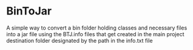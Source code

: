 # BinToJar
 A simple way to convert a bin folder holding classes and necessary  files into a jar file using the BTJ.info files that get created in the main project destination folder designated by the path in the info.txt file
